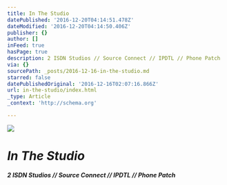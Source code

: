 ```yaml
---
title: In The Studio
datePublished: '2016-12-20T04:14:51.478Z'
dateModified: '2016-12-20T04:14:50.406Z'
publisher: {}
author: []
inFeed: true
hasPage: true
description: 2 ISDN Studios // Source Connect // IPDTL // Phone Patch
via: {}
sourcePath: _posts/2016-12-16-in-the-studio.md
starred: false
datePublishedOriginal: '2016-12-16T02:07:16.866Z'
url: in-the-studio/index.html
_type: Article
_context: 'http://schema.org'

---
```

![](https://the-grid-user-content.s3-us-west-2.amazonaws.com/48ac2248-4030-4e6c-9e42-f62eaeed74ee.jpg)

# _**In The Studio**_

_**2 ISDN Studios // Source Connect // IPDTL // Phone Patch**_